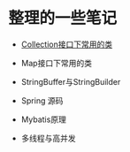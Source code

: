 # 整理的一些笔记

- [Collection接口下常用的类](Collection.md)

- Map接口下常用的类

- StringBuffer与StringBuilder

- Spring 源码 
- Mybatis原理

- 多线程与高并发